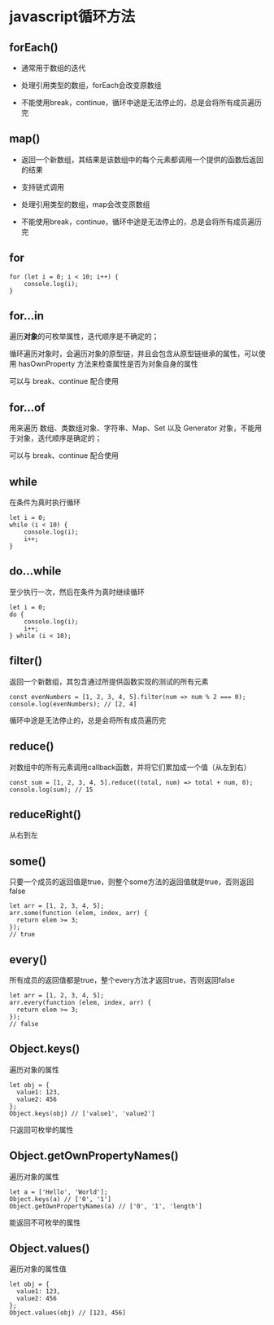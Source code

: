 # javascript循环方法

## forEach()
- 通常用于数组的迭代

- 处理引用类型的数组，forEach会改变原数组

- 不能使用break，continue，循环中途是无法停止的，总是会将所有成员遍历完

## map()
- 返回一个新数组，其结果是该数组中的每个元素都调用一个提供的函数后返回的结果

- 支持链式调用

- 处理引用类型的数组，map会改变原数组

- 不能使用break，continue，循环中途是无法停止的，总是会将所有成员遍历完

## for
```
for (let i = 0; i < 10; i++) {
    console.log(i);
}
```

## for...in

遍历**对象**的可枚举属性，迭代顺序是不确定的；

循环遍历对象时，会遍历对象的原型链，并且会包含从原型链继承的属性，可以使用 hasOwnProperty 方法来检查属性是否为对象自身的属性

可以与 break、continue 配合使用

## for...of

用来遍历 数组、类数组对象、字符串、Map、Set 以及 Generator 对象，不能用于对象，迭代顺序是确定的；

可以与 break、continue 配合使用

## while
在条件为真时执行循环
```
let i = 0;
while (i < 10) {
    console.log(i);
    i++;
}
```

## do...while
至少执行一次，然后在条件为真时继续循环
```
let i = 0;
do {
    console.log(i);
    i++;
} while (i < 10);
```

## filter()
返回一个新数组，其包含通过所提供函数实现的测试的所有元素
```
const evenNumbers = [1, 2, 3, 4, 5].filter(num => num % 2 === 0);
console.log(evenNumbers); // [2, 4]
```
循环中途是无法停止的，总是会将所有成员遍历完

## reduce()
对数组中的所有元素调用callback函数，并将它们累加成一个值（从左到右）
```
const sum = [1, 2, 3, 4, 5].reduce((total, num) => total + num, 0);
console.log(sum); // 15
```

## reduceRight()
从右到左

## some()
只要一个成员的返回值是true，则整个some方法的返回值就是true，否则返回false
```
let arr = [1, 2, 3, 4, 5];
arr.some(function (elem, index, arr) {
  return elem >= 3;
});
// true
```

## every()
所有成员的返回值都是true，整个every方法才返回true，否则返回false
```
let arr = [1, 2, 3, 4, 5];
arr.every(function (elem, index, arr) {
  return elem >= 3;
});
// false
```

## Object.keys()
遍历对象的属性
```
let obj = {
  value1: 123,
  value2: 456
};
Object.keys(obj) // ['value1', 'value2']
```
只返回可枚举的属性

## Object.getOwnPropertyNames()
遍历对象的属性
```
let a = ['Hello', 'World'];
Object.keys(a) // ['0', '1']
Object.getOwnPropertyNames(a) // ['0', '1', 'length']
```
能返回不可枚举的属性


## Object.values()
遍历对象的属性值
```
let obj = {
  value1: 123,
  value2: 456
};
Object.values(obj) // [123, 456]
```




